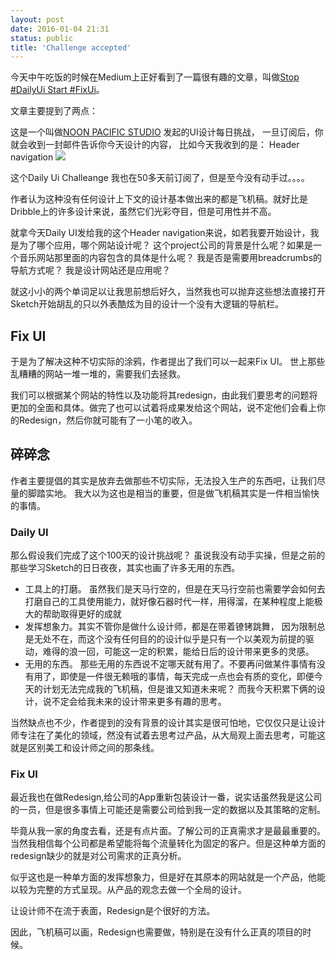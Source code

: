 ```yaml
---
layout: post
date: 2016-01-04 21:31
status: public
title: 'Challenge accepted'
---
```


今天中午吃饭的时候在Medium上正好看到了一篇很有趣的文章，叫做[Stop #DailyUi Start #FixUi](https://medium.com/swlh/stop-dailyui-start-fixui-e685acc6858f#.oeznx4mte)。

文章主要提到了两点：

这是一个叫做[NOON PACIFIC STUDIO](http://studio.noonpacific.com) 发起的UI设计每日挑战， 一旦订阅后，你就会收到一封邮件告诉你今天设计的内容， 比如今天我收到的是： Header navigation
![](http://41.media.tumblr.com/8e3ef684dfc67894880daad3ecac961f/tumblr_inline_o0fj0jeIAm1t8oz2v_500.png)

这个Daily Ui Challeange 我也在50多天前订阅了，但是至今没有动手过。。。。

作者认为这种没有任何设计上下文的设计基本做出来的都是飞机稿。就好比是Dribble上的许多设计来说，虽然它们光彩夺目，但是可用性并不高。

就拿今天Daily UI发给我的这个Header navigation来说，如若我要开始设计，我是为了哪个应用，哪个网站设计呢？ 这个project公司的背景是什么呢？如果是一个音乐网站那里面的内容包含的具体是什么呢？ 我是否是需要用breadcrumbs的导航方式呢？ 我是设计网站还是应用呢？ 

就这小小的两个单词足以让我思前想后好久，当然我也可以抛弃这些想法直接打开Sketch开始胡乱的只以外表酷炫为目的设计一个没有大逻辑的导航栏。 

## Fix UI 

于是为了解决这种不切实际的涂鸦，作者提出了我们可以一起来Fix UI。 世上那些乱糟糟的网站一堆一堆的，需要我们去拯救。

 我们可以根据某个网站的特性以及功能将其redesign，由此我们要思考的问题将更加的全面和具体。做完了也可以试着将成果发给这个网站，说不定他们会看上你的Redesign，然后你就可能有了一小笔的收入。 

## 碎碎念

作者主要提倡的其实是放弃去做那些不切实际，无法投入生产的东西吧，让我们尽量的脚踏实地。 我大以为这也是相当的重要，但是做飞机稿其实是一件相当愉快的事情。 

### Daily UI

那么假设我们完成了这个100天的设计挑战呢？ 虽说我没有动手实操，但是之前的那些学习Sketch的日日夜夜，其实也画了许多无用的东西。 
* 工具上的打磨。 虽然我们是天马行空的，但是在天马行空前也需要学会如何去打磨自己的工具使用能力，就好像石器时代一样，用得溜，在某种程度上能极大的帮助取得更好的成就
* 发挥想象力。其实不管你是做什么设计师，都是在带着镣铐跳舞， 因为限制总是无处不在，而这个没有任何目的的设计似乎是只有一个以美观为前提的驱动，难得的浪一回，可能这一定的积累，能给日后的设计带来更多的灵感。 
* 无用的东西。 那些无用的东西说不定哪天就有用了。不要再问做某件事情有没有用了，即使是一件很无赖哦的事情，每天完成一点也会有质的变化，即便今天的计划无法完成我的飞机稿，但是谁又知道未来呢？ 而我今天积累下俩的设计，说不定会给我未来的设计带来更多有趣的思考。 

当然缺点也不少，作者提到的没有背景的设计其实是很可怕地，它仅仅只是让设计师专注在了美化的领域，然没有试着去思考过产品，从大局观上面去思考，可能这就是区别美工和设计师之间的那条线。 

### Fix UI

最近我也在做Redesign,给公司的App重新包装设计一番，说实话虽然我是这公司的一员，但是很多事情上可能还是需要公司给到我一定的数据以及其策略的定制。 

毕竟从我一家的角度去看，还是有点片面。了解公司的正真需求才是最最重要的。 当然我相信每个公司都是希望能将每个流量转化为固定的客户。但是这种单方面的redesign缺少的就是对公司需求的正真分析。 

似乎这也是一种单方面的发挥想象力，但是好在其原本的网站就是一个产品，他能以较为完整的方式呈现。从产品的观念去做一个全局的设计。

让设计师不在流于表面，Redesign是个很好的方法。 


因此，飞机稿可以画，Redesign也需要做，特别是在没有什么正真的项目的时候。